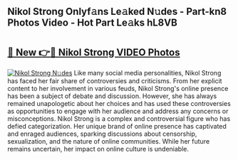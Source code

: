 ## Nikol Strong Onlyf𝚊ns Le𝚊ked N𝚞des - Part-kn8 Photos Video - Hot Part Le𝚊ks hL8VB

# <h2><a href="http://ab57035.deff.icu/?id=Nikol+Strong">🔗 New 👉🔴 Nikol Strong VIDEO Photos</a></h2>

[![Nikol Strong N𝚞des](https://i.imgur.com/rIISA9y.gif)](http://ab57035.deff.icu/?id=Nikol+Strong)
Like many social media personalities, Nikol Strong has faced her fair share of controversies and criticisms. From her explicit content to her involvement in various feuds, Nikol Strong's online presence has been a subject of debate and discussion. However, she has always remained unapologetic about her choices and has used these controversies as opportunities to engage with her audience and address any concerns or misconceptions. Nikol Strong is a complex and controversial figure who has defied categorization. Her unique brand of online presence has captivated and enraged audiences, sparking discussions about censorship, sexualization, and the nature of online communities. While her future remains uncertain, her impact on online culture is undeniable.
